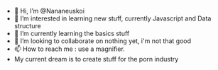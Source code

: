 - 👋 Hi, I’m @Nananeuskoi
- 👀 I’m interested in learning new stuff, currently Javascript and Data structure
- 🌱 I’m currently learning the basics stuff
- 💞️ I’m looking to collaborate on nothing yet, i'm not that good
- 📫 How to reach me : use a magnifier.
- My current dream is to create stuff for the porn industry
<!---
Nananeuskoi/Nananeuskoi is a ✨ special ✨ repository because its `README.md` (this file) appears on your GitHub profile.
You can click the Preview link to take a look at your changes.
--->
